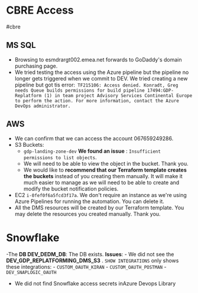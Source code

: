 # CBRE Access
#cbre 
## MS SQL
- Browsing to  esmdrargt002.emea.net forwards to GoDaddy's domain purchasing page.
- We tried testing the access using the Azure pipeline but the pipeline no longer gets triggered when we commit to DEV. We tried creating a new pipeline but got tis error:```
TF215106: Access denied. Konradt, Greg needs Queue builds permissions for build pipeline 17494:GDP-Replatform (1) in team project Advisory Services Continental Europe to perform the action. For more information, contact the Azure DevOps administrator.```



## AWS
- We can confirm that we can access the account 067659249286.
- S3 Buckets:
	- `gdp-landing-zone-dev` **We found an issue** : `Insufficient permissions to list objects`.
	- We will need to be able to view the object in the bucket. Thank you.
	- We would like to **recommend that our Terraform template creates the buckets** instead of you creating them manually. It will make it much easier to manage as we will need to be able to create and modify the bucket notification policies.
- EC2  `i-0fef0f6a5fcd3f17a`. We don't require an instance as we're using Azure Pipelines for running the automation. You can delete it.
- All the DMS resources will be created by our Terraform template. You may delete the resources you created manually. Thank you.

# Snowflake
-The **DB DEV_DEDM_DB**: The DB exists. **Issues**:
	- We did not see the **DEV_GDP_REPLATFORMING_DMS_S3** . `SHOW INTEGRATIONS` only shows these integrations:
		- `CUSTOM_OAUTH_KIRAN`
		- `CUSTOM_OAUTH_POSTMAN`
		- `DEV_SNAPLOGIC_OAUTH`
- We did not find Snowflake access secrets inAzure Devops Library